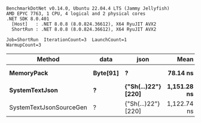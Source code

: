 ```

BenchmarkDotNet v0.14.0, Ubuntu 22.04.4 LTS (Jammy Jellyfish)
AMD EPYC 7763, 1 CPU, 4 logical and 2 physical cores
.NET SDK 8.0.401
  [Host]   : .NET 8.0.8 (8.0.824.36612), X64 RyuJIT AVX2
  ShortRun : .NET 8.0.8 (8.0.824.36612), X64 RyuJIT AVX2

Job=ShortRun  IterationCount=3  LaunchCount=1  
WarmupCount=3  

```
| Method                  | data     | json                | Mean        | Error     | StdDev   | Min         | Max         | Gen0   | Allocated |
|------------------------ |--------- |-------------------- |------------:|----------:|---------:|------------:|------------:|-------:|----------:|
| **MemoryPack**              | **Byte[91]** | **?**                   |    **78.14 ns** |  **3.540 ns** | **0.194 ns** |    **77.91 ns** |    **78.26 ns** | **0.0019** |     **168 B** |
| **SystemTextJson**          | **?**        | **{&quot;Sh(...)22&quot;} [220]** | **1,151.28 ns** | **41.830 ns** | **2.293 ns** | **1,149.92 ns** | **1,153.93 ns** | **0.0019** |     **168 B** |
| SystemTextJsonSourceGen | ?        | {&quot;Sh(...)22&quot;} [220] | 1,122.74 ns | 38.729 ns | 2.123 ns | 1,121.17 ns | 1,125.16 ns | 0.0019 |     168 B |

